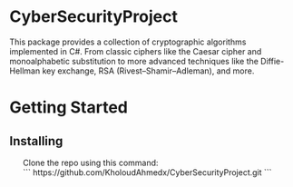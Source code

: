 # CyberSecurityProject
This package provides a collection of cryptographic algorithms implemented in C#. From classic ciphers like the Caesar cipher and monoalphabetic substitution to more advanced techniques like the Diffie-Hellman key exchange, RSA (Rivest–Shamir–Adleman), and more.

# Getting Started
## Installing
<ol>Clone the repo using this command: <br/> ``` https://github.com/KholoudAhmedx/CyberSecurityProject.git ```</ol>
